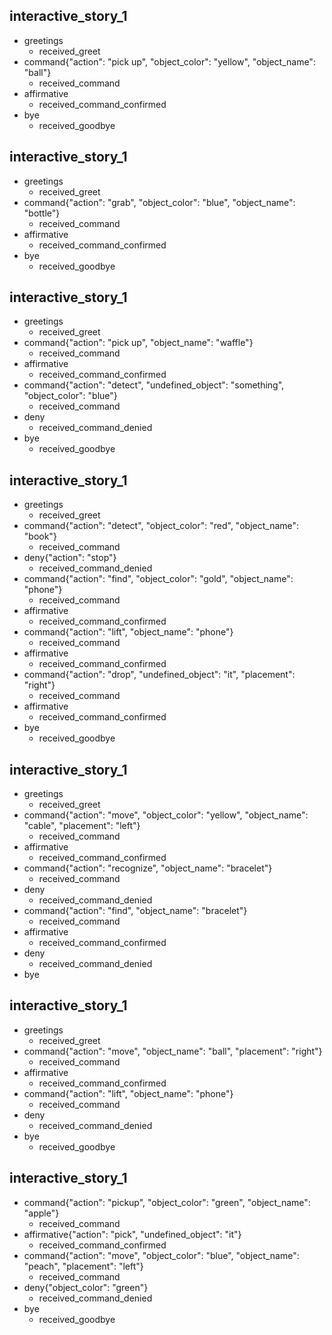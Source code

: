 ## interactive_story_1
* greetings
    - received_greet
* command{"action": "pick up", "object_color": "yellow", "object_name": "ball"}
    - received_command
* affirmative
    - received_command_confirmed
* bye
    - received_goodbye

## interactive_story_1
* greetings
    - received_greet
* command{"action": "grab", "object_color": "blue", "object_name": "bottle"}
    - received_command
* affirmative
    - received_command_confirmed
* bye
    - received_goodbye

## interactive_story_1
* greetings
    - received_greet
* command{"action": "pick up", "object_name": "waffle"}
    - received_command
* affirmative
    - received_command_confirmed
* command{"action": "detect", "undefined_object": "something", "object_color": "blue"}
    - received_command
* deny
    - received_command_denied
* bye
    - received_goodbye

## interactive_story_1
* greetings
    - received_greet
* command{"action": "detect", "object_color": "red", "object_name": "book"}
    - received_command
* deny{"action": "stop"}
    - received_command_denied
* command{"action": "find", "object_color": "gold", "object_name": "phone"}
    - received_command
* affirmative
    - received_command_confirmed
* command{"action": "lift", "object_name": "phone"}
    - received_command
* affirmative
    - received_command_confirmed
* command{"action": "drop", "undefined_object": "it", "placement": "right"}
    - received_command
* affirmative
    - received_command_confirmed
* bye
    - received_goodbye

## interactive_story_1
* greetings
    - received_greet
* command{"action": "move", "object_color": "yellow", "object_name": "cable", "placement": "left"}
    - received_command
* affirmative
    - received_command_confirmed
* command{"action": "recognize", "object_name": "bracelet"}
    - received_command
* deny
    - received_command_denied
* command{"action": "find", "object_name": "bracelet"}
    - received_command
* affirmative
    - received_command_confirmed
* deny
    - received_command_denied
* bye

## interactive_story_1
* greetings
    - received_greet
* command{"action": "move", "object_name": "ball", "placement": "right"}
    - received_command
* affirmative
    - received_command_confirmed
* command{"action": "lift", "object_name": "phone"}
    - received_command
* deny
    - received_command_denied
* bye
    - received_goodbye

## interactive_story_1
* command{"action": "pickup", "object_color": "green", "object_name": "apple"}
    - received_command
* affirmative{"action": "pick", "undefined_object": "it"}
    - received_command_confirmed
* command{"action": "move", "object_color": "blue", "object_name": "peach", "placement": "left"}
    - received_command
* deny{"object_color": "green"}
    - received_command_denied
* bye
    - received_goodbye
